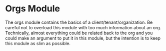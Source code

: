 # Orgs Module

The orgs module contains the basics of a client/tenant/organization.
Be careful not to overload this module with too much information about an org.
Technically, almost everything could be related back to the org
and you could make an argument to put it in this module,
but the intention is to keep this module as slim as possible.
